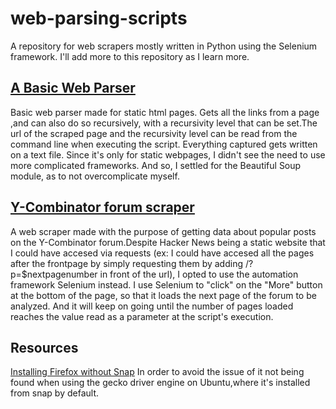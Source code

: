 # web-parsing-scripts
A repository for web scrapers mostly written in Python using the Selenium framework.
I'll add more to this repository as I learn more. 

## [A Basic Web Parser](https://github.com/lukapopovici/web-parsing-scripts/blob/main/basic_webparser.py)
Basic web parser made for static html pages. Gets all the links from a page ,and can also do so recursively, with a recursivity level that can be set.The url of the scraped page and the recursivity level can be read from the command line when executing the script. Everything captured gets written on a text file.
Since it's only for static webpages, I didn't see the need to use more complicated frameworks. And so, I settled for the Beautiful Soup module, as to not overcomplicate myself.

## [Y-Combinator forum scraper](https://github.com/lukapopovici/web-parsing-scripts/blob/main/Y-Combinator-Scrapper.py)
A web scraper made with the purpose of getting data about popular posts on the Y-Combinator forum.Despite Hacker News being a static website that I could have accesed via requests (ex: I could have accesed all the pages after the frontpage by simply requesting them by adding /?p=$nextpagenumber in front of the url), I opted to use the automation framework Selenium instead.
I use Selenium to "click" on the "More" button at the bottom of the page, so that it loads the next page of the forum to be analyzed. And it will keep on going until the number of pages loaded reaches the value read as a parameter at the script's execution.

## Resources
[Installing Firefox without Snap](https://www.omgubuntu.co.uk/2022/04/how-to-install-firefox-deb-apt-ubuntu-22-04) In order to avoid the issue of it not being found when using the gecko driver engine on Ubuntu,where it's installed from snap by default.

